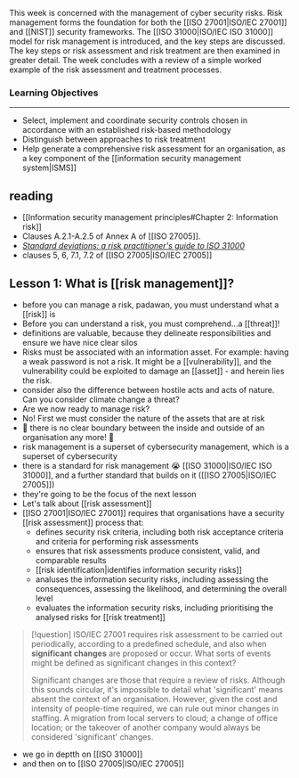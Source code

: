 This week is concerned with the management of cyber security risks. Risk management forms the foundation for both the [[ISO 27001|ISO/IEC 27001]] and [[NIST]] security frameworks. The [[ISO 31000|ISO/IEC ISO 31000]]  model for risk management is introduced, and the key steps are discussed. The key steps or  risk assessment and risk treatment are then examined in greater detail. The week concludes with a review of a simple worked example of the risk assessment and treatment processes.

### Learning Objectives

---

- Select, implement and coordinate security controls chosen in accordance with an established risk-based methodology
- Distinguish between approaches to risk treatment
- Help generate a comprehensive risk assessment for an organisation, as a key component of the [[information security management system|ISMS]]

## reading
- [[Information security management principles#Chapter 2: Information risk]]
- Clauses A.2.1-A.2.5 of Annex A of [[ISO 27005]].
- [_Standard deviations: a risk practitioner's guide to ISO 31000_](https://www.theirm.org/news/standard-deviations-a-risk-practitioner-guide-to-iso-31000/ "Standard deviations")
- clauses 5, 6, 7.1, 7.2 of [[ISO 27005|ISO/IEC 27005]]

## Lesson 1: What is [[risk management]]?
- before you can manage a risk, padawan, you must understand what a [[risk]] is
- Before you can understand a risk, you must comprehend...a [[threat]]!
- definitions are valuable, because they delineate responsibilities and ensure we have nice clear silos
- Risks must be associated with an information asset. For example: having a weak password is not a risk. It might be a [[vulnerability]], and the vulnerability could be exploited to damage an [[asset]] - and herein lies the risk.
- consider also the difference between hostile acts and acts of nature. Can you consider climate change a threat?
- Are we now ready to manage risk?
- No! First we must consider the nature of the assets that are at risk
- 🚨 there is no clear boundary between the inside and outside of an organisation any more! 🚨
- risk management is a superset of cybersecurity management, which is a superset of cybersecurity
- there is a standard for risk management 😭 [[ISO 31000|ISO/IEC ISO 31000]], and a further standard that builds on it ([[ISO 27005|ISO/IEC 27005]])
- they're going to be the focus of the next lesson
- Let's talk about [[risk assessment]]
- [[ISO 27001|ISO/IEC 27001]] requires that organisations have a security [[risk assessment]] process that:
	- defines security risk criteria, including both risk acceptance criteria and criteria for performing risk assessments
	- ensures that risk assessments produce consistent, valid, and comparable results
	- [[risk identification|identifies information security risks]]
	- analuses the information security risks, including assessing the consequences, assessing the likelihood, and determining the overall level
	- evaluates the information security risks, including prioritising the analysed risks for [[risk treatment]]

>[!question] ISO/IEC 27001 requires risk assessment to be carried out periodically, according to a predefined schedule, and also when **significant changes** are proposed or occur. What sorts of events might be defined as significant changes in this context?
>
>Significant changes are those that require a review of risks. Although this sounds circular, it's impossible to detail what 'significant' means absent the context of an organisation. However, given the cost and intensity of people-time required, we can rule out minor changes in staffing. A migration from local servers to cloud; a change of office location; or the takeover of another company would always be considered 'significant' changes.

- we go in deptth on [[ISO 31000]]
- and then on to [[ISO 27005|ISO/IEC 27005]]
